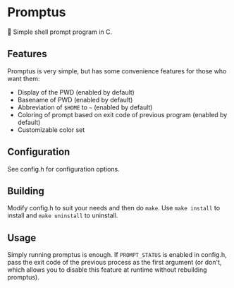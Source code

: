 # Promptus
🌵 Simple shell prompt program in C.

## Features

Promptus is very simple, but has some convenience features for those who want
them:

- Display of the PWD (enabled by default)
- Basename of PWD (enabled by default)
- Abbreviation of `$HOME` to `~` (enabled by default)
- Coloring of prompt based on exit code of previous program (enabled by default)
- Customizable color set

## Configuration

See config.h for configuration options.

## Building

Modify config.h to suit your needs and then do `make`. Use `make install` to
install and `make uninstall` to uninstall.

## Usage

Simply running promptus is enough. If `PROMPT_STATUS` is enabled in config.h,
pass the exit code of the previous process as the first argument (or don't,
which allows you to disable this feature at runtime without rebuilding
promptus).

